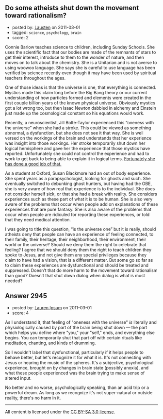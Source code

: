 ## Do some atheists shut down the movement toward rationalism?

- posted by: [Lausten](https://stackexchange.com/users/-1/584-lausten) on 2011-03-01
- tagged: `science`, `psychology`, `brain`
- score: 2

Connie Barlow teaches science to children, including Sunday Schools. She uses the scientific fact that our bodies are made of the remnants of stars to get their interest, introduce to them to the wonder of nature, and then moves on to talk about the chemistry. She is a Unitarian and is not averse to using woowoo language. She says she is careful to use language has been verified by science recently even though it may have been used by spiritual teachers throughout the ages.

One of those ideas is that the universe is one, that everything is connected. Mystics made this claim long before the Big Bang theory or our current understanding of how particles formed and elements were created in the first couple billion years of the known physical universe. Obviously mystics got a lot wrong too, but then Isaac Newton dabbled in alchemy and Einstein just made up the cosmological constant so his equations would work. 

Recently, a neuroscientist, Jill Bolte-Taylor experienced this “oneness with the universe” when she had a stroke. This could be viewed as something abnormal, a dysfunction, but she does not see it that way. She is well versed on the workings of the brain and understands that her experience was insight into those workings. Her stroke temporarily shut down her logical hemisphere and gave her the experience that those mystics have reported. Unfortunately she could not control the experience and had to work to get back to being able to explain it in logical terms. [Fortunately she has done a good job of that.][1] 

As a student at Oxford, Susan Blackmore had an out of body experience. She spent years as a parapsychologist, looking for ghosts and such. She eventually switched to debunking ghost hunters, but having had the OBE, she is very aware of how real that experience is to the individual. She does not consider herself sick, or that she had a break with reality. She considers experiences such as these part of what it is to be human. She is also very aware of the problems that occur when people add on explanations of these experiences that are pure fantasy. She is also aware of the problems that occur when people are ridiculed for reporting these experiences, or told that they need medical attention. 

I was going to title this question, “is the universe one” but it is really, should atheists deny that people can have an experience of feeling connected, to their family, their heritage, their neighborhood, their environment, their world or the universe? Should we deny them the right to celebrate that feeling? I agree that we should deny them the right to teach children they spoke to Jesus, and not give them any special privileges because they claim to have had a vision, that is a different matter. But some go so far as to claim these experiences are dysfunctional and should be treated and suppressed. Doesn’t that do more harm to the movement toward rationalism than good? Doesn’t that shut down dialog when dialog is what is most needed? 


  [1]: http://www.ted.com/talks/jill_bolte_taylor_s_powerful_stroke_of_insight.html


## Answer 2945

- posted by: [Lauren Ipsum](https://stackexchange.com/users/-1/71-lauren-ipsum) on 2011-03-01
- score: 4

As I understand it, that feeling of "oneness with the universe" *is* literally and physiologically caused by part of the brain being shut down &mdash; the part which helps you define where "you," your "self," ends, and everything else begins. You can temporarily shut that part off with certain rituals like meditation, chanting, and kinds of drumming. 

So I wouldn't label that dysfunctional, particularly if it helps people to behave better, but let's recognize it for what it is. It's not connecting with Jesus or hearing the music of the spheres. It's a subjective, psychological experience, brought on by changes in brain state (possibly anoxia), and what these people experienced was the brain trying to make sense of altered input. 

No better and no worse, psychologically speaking, than an acid trip or a powerful dream. As long as we recognize it's not super-natural or outside reality, there's no harm in it.



---

All content is licensed under the [CC BY-SA 3.0 license](https://creativecommons.org/licenses/by-sa/3.0/).
